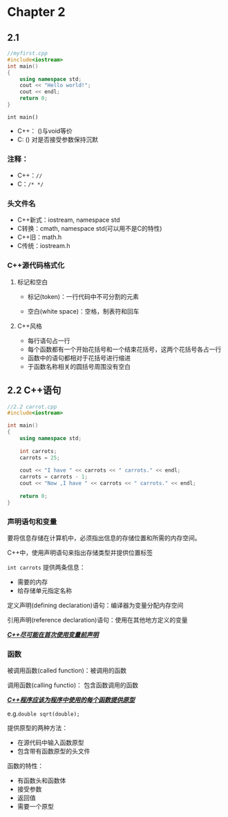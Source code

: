 # Chapter 2

## 2.1 

```c++
//myfirst.cpp
#include<iostream>
int main()
{
    using namespace std;
    cout << "Hello world!";
    cout << endl;
    return 0;
}
```

```int main()``` 

- C++： ()与void等价
- C: () 对是否接受参数保持沉默

### 注释：

- C++：```//```
- C：```/* */```

### 头文件名

- C++新式：iostream, namespace std
- C转换：cmath, namespace std(可以用不是C的特性)
- C++旧：math.h
- C传统：iostream.h

### C++源代码格式化

1. 标记和空白

   - 标记(token)：一行代码中不可分割的元素

   - 空白(white space)：空格，制表符和回车

2. C++风格
   - 每行语句占一行
   - 每个函数都有一个开始花括号和一个结束花括号，这两个花括号各占一行
   - 函数中的语句都相对于花括号进行缩进
   - 于函数名称相关的圆括号周围没有空白

## 2.2 C++语句

```c++
//2.2 carrot.cpp
#include<iostream>

int main()
{
    using namespace std;
    
    int carrots;
    carrots = 25;
    
    cout << "I have " << carrots << " carrots." << endl;
    carrots = carrots - 1;
    cout << "Now ,I have " << carrots << " carrots." << endl;
    
    return 0;
}
```

### 声明语句和变量

要将信息存储在计算机中，必须指出信息的存储位置和所需的内存空间。

C++中，使用声明语句来指出存储类型并提供位置标签

`int carrots` 提供两条信息：

- 需要的内存
- 给存储单元指定名称

定义声明(defining declaration)语句：编译器为变量分配内存空间

引用声明(reference declaration)语句：使用在其他地方定义的变量

[***<u>C++尽可能在首次使用变量前声明</u>***]()

### 函数

被调用函数(called function)：被调用的函数

调用函数(calling functio)： 包含函数调用的函数

***<u>C++程序应该为程序中使用的每个函数提供原型</u>***

e.g.`double sqrt(double);`

提供原型的两种方法：

- 在源代码中输入函数原型
- 包含带有函数原型的头文件

函数的特性：

- 有函数头和函数体
- 接受参数
- 返回值
- 需要一个原型